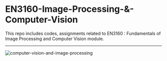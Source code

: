 # EN3160-Image-Processing-&-Computer-Vision
This repo includes codes, assignments related to EN3160 : Fundamentals of Image Processing and Computer Vision module.

---
![computer-vision-and-image-processing](https://github.com/LasithaAmarasinghe/EN3160-Image-Processing-Computer-Vision/assets/106037441/6fdb2cb9-6b7c-4f52-bbed-382c9b07e482)
